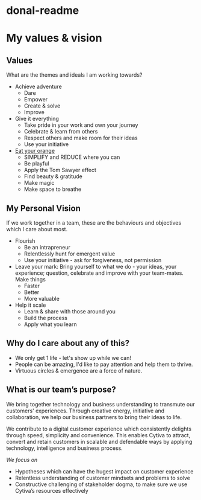 # donal-readme

# My values & vision

## Values 

What are the themes and ideals I am working towards?

* Achieve adventure
	* Dare
	* Empower
	* Create & solve
	* Improve
* Give it everything
	* Take pride in your work and own your journey
	* Celebrate & learn from others
	* Respect others and make room for their ideas
	* Use your initiative
* [Eat your orange](https://www.thenewleam.com/2018/08/eating-an-orange-thich-nhat-hanh/)
	* SIMPLIFY and REDUCE where you can
	* Be playful
	* Apply the Tom Sawyer effect
	* Find beauty & gratitude
	* Make magic
	* Make space to breathe

## My Personal Vision

If we work together in a team, these are the behaviours and objectives which I care about most.

* Flourish
	* Be an intrapreneur
	* Relentlessly hunt for emergent value
	* Use your initiative - ask for forgiveness, not permission
* Leave your mark:
Bring yourself to what we do - your ideas, your experience; question, celebrate and improve with your team-mates. Make things
	* Faster
	* Better
	* More valuable
* Help it scale
	* Learn & share with those around you
	* Build the process
	* Apply what you learn

## Why do I care about any of this?
* We only get 1 life - let's show up while we can!
* People can be amazing, I'd like to pay attention and help them to thrive.
* Virtuous circles & emergence are a force of nature.

## What is our team’s purpose?
We bring together technology and business understanding to transmute our customers' experiences. Through creative energy, initiative and collaboration, we help our business partners to bring their ideas to life.

We contribute to a digital customer experience which consistently delights through speed, simplicity and convenience.
This enables Cytiva to attract, convert and retain customers in scalable and defendable ways by applying technology, intelligence and business process.

*We focus on*
* Hypotheses which can have the hugest impact on customer experience
* Relentless understanding of customer mindsets and problems to solve
* Constructive challenging of stakeholder dogma, to make sure we use Cytiva’s resources effectively
